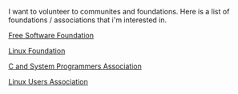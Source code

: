I want to volunteer to communites and foundations. Here is a list of foundations / associations that i'm interested in. 


[Free Software Foundation](https://www.fsf.org/)

[Linux Foundation](https://www.linuxfoundation.org/)

[C and System Programmers Association](http://www.csystem.org/)

[Linux Users Association](https://www.lkd.org.tr/en)